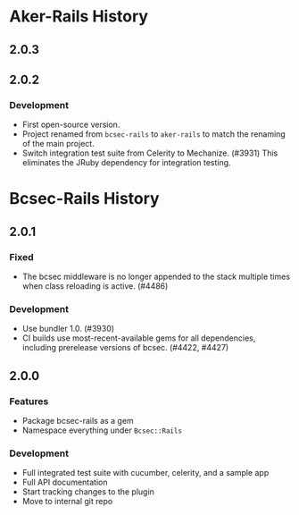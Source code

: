 Aker-Rails History
==================

2.0.3
-----

2.0.2
-----

### Development

- First open-source version.
- Project renamed from `bcsec-rails` to `aker-rails` to match the
  renaming of the main project.
- Switch integration test suite from Celerity to Mechanize. (#3931)
  This eliminates the JRuby dependency for integration testing.

Bcsec-Rails History
===================

2.0.1
-----

### Fixed

- The bcsec middleware is no longer appended to the stack multiple
  times when class reloading is active. (#4486)

### Development

- Use bundler 1.0. (#3930)
- CI builds use most-recent-available gems for all dependencies,
  including prerelease versions of bcsec. (#4422, #4427)

2.0.0
-----

### Features

- Package bcsec-rails as a gem
- Namespace everything under `Bcsec::Rails`

### Development

- Full integrated test suite with cucumber, celerity, and a sample app
- Full API documentation
- Start tracking changes to the plugin
- Move to internal git repo
